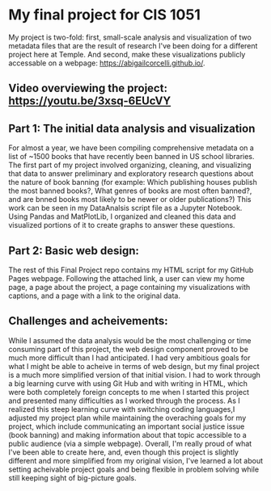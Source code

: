 # My final project for CIS 1051
My project is two-fold: first, small-scale analysis and visualization of two metadata files that are the result of research I've been doing for a different project here at Temple. And second, make these visualizations publicly accessable on a webpage: https://abigailcorcelli.github.io/. 

## Video overviewing the project: https://youtu.be/3xsq-6EUcVY

## Part 1: The initial data analysis and visualization
For almost a year, we have been compiling comprehensive metadata on a list of ~1500 books that have recently been banned in US school libraries. The first part of my project involved organizing, cleaning, and visualizing that data to answer preliminary and exploratory research questions about the nature of book banning (for example: Which publishing houses publish the most banned books?, What genres of books are most often banned?, and are bnned books most likely to be newer or older publications?) This work can be seen in my DataAnalsis script file as a Jupyter Notebook. Using Pandas and MatPlotLib, I organized and cleaned this data and visualized portions of it to create graphs to answer these questions.

## Part 2: Basic web design:
The rest of this Final Project repo contains my HTML script for my GitHub Pages webpage. Following the attached link, a user can view my home page, a page about the project, a page containing my visualizations with captions, and a page with a link to the original data. 

## Challenges and acheivements:
While I assumed the data analysis would be the most challenging or time consuming part of this project, the web design component proved to be much more difficult than I had anticipated. I had very ambitious goals for what I might be able to acheive in terms of web design, but my final project is a much more simplified version of that initial vision. I had to work through a big learning curve with using Git Hub and with writing in HTML, which were both completely foreign concepts to me when I started this project and presented many difficulties as I worked through the process. As I realized this steep learning curve with switching coding languages,I adjusted my project plan while maintaining the overaching goals for my project, which include communicating an important social justice issue (book banning) and making information about that topic accessible to a public audience (via a simple webpage). Overall, I'm really proud of what I've been able to create here, and, even though this project is slightly different and more simplified from my original vision, I've learned a lot about setting acheivable project goals and being flexible in problem solving while still keeping sight of big-picture goals. 








